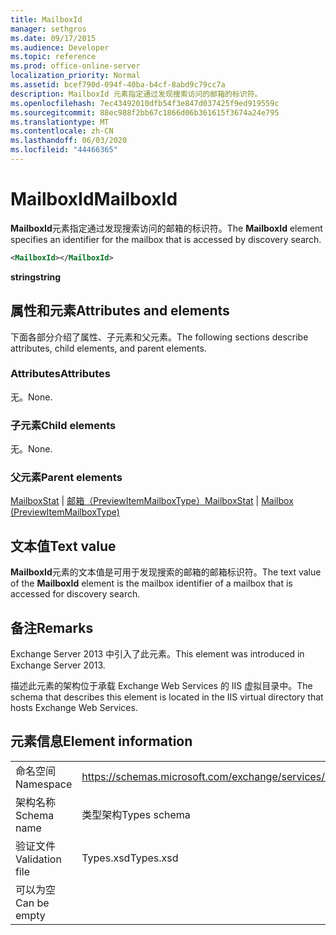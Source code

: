 ```yaml
---
title: MailboxId
manager: sethgros
ms.date: 09/17/2015
ms.audience: Developer
ms.topic: reference
ms.prod: office-online-server
localization_priority: Normal
ms.assetid: bcef790d-094f-40ba-b4cf-8abd9c79cc7a
description: MailboxId 元素指定通过发现搜索访问的邮箱的标识符。
ms.openlocfilehash: 7ec43492010dfb54f3e847d037425f9ed919559c
ms.sourcegitcommit: 88ec988f2bb67c1866d06b361615f3674a24e795
ms.translationtype: MT
ms.contentlocale: zh-CN
ms.lasthandoff: 06/03/2020
ms.locfileid: "44466365"
---
```

# <a name="mailboxid"></a><span data-ttu-id="6020f-103">MailboxId</span><span class="sxs-lookup"><span data-stu-id="6020f-103">MailboxId</span></span>

<span data-ttu-id="6020f-104">**MailboxId**元素指定通过发现搜索访问的邮箱的标识符。</span><span class="sxs-lookup"><span data-stu-id="6020f-104">The **MailboxId** element specifies an identifier for the mailbox that is accessed by discovery search.</span></span> 
  
```XML
<MailboxId></MailboxId>
```

<span data-ttu-id="6020f-105">**string**</span><span class="sxs-lookup"><span data-stu-id="6020f-105">**string**</span></span>

## <a name="attributes-and-elements"></a><span data-ttu-id="6020f-106">属性和元素</span><span class="sxs-lookup"><span data-stu-id="6020f-106">Attributes and elements</span></span>

<span data-ttu-id="6020f-107">下面各部分介绍了属性、子元素和父元素。</span><span class="sxs-lookup"><span data-stu-id="6020f-107">The following sections describe attributes, child elements, and parent elements.</span></span>
  
### <a name="attributes"></a><span data-ttu-id="6020f-108">Attributes</span><span class="sxs-lookup"><span data-stu-id="6020f-108">Attributes</span></span>

<span data-ttu-id="6020f-109">无。</span><span class="sxs-lookup"><span data-stu-id="6020f-109">None.</span></span>
  
### <a name="child-elements"></a><span data-ttu-id="6020f-110">子元素</span><span class="sxs-lookup"><span data-stu-id="6020f-110">Child elements</span></span>

<span data-ttu-id="6020f-111">无。</span><span class="sxs-lookup"><span data-stu-id="6020f-111">None.</span></span>
  
### <a name="parent-elements"></a><span data-ttu-id="6020f-112">父元素</span><span class="sxs-lookup"><span data-stu-id="6020f-112">Parent elements</span></span>

<span data-ttu-id="6020f-113">[MailboxStat](mailboxstat.md)  | [邮箱（PreviewItemMailboxType）](mailbox-previewitemmailboxtype.md)</span><span class="sxs-lookup"><span data-stu-id="6020f-113">[MailboxStat](mailboxstat.md) | [Mailbox (PreviewItemMailboxType)](mailbox-previewitemmailboxtype.md)</span></span>
  
## <a name="text-value"></a><span data-ttu-id="6020f-114">文本值</span><span class="sxs-lookup"><span data-stu-id="6020f-114">Text value</span></span>

<span data-ttu-id="6020f-115">**MailboxId**元素的文本值是可用于发现搜索的邮箱的邮箱标识符。</span><span class="sxs-lookup"><span data-stu-id="6020f-115">The text value of the **MailboxId** element is the mailbox identifier of a mailbox that is accessed for discovery search.</span></span> 
  
## <a name="remarks"></a><span data-ttu-id="6020f-116">备注</span><span class="sxs-lookup"><span data-stu-id="6020f-116">Remarks</span></span>

<span data-ttu-id="6020f-117">Exchange Server 2013 中引入了此元素。</span><span class="sxs-lookup"><span data-stu-id="6020f-117">This element was introduced in Exchange Server 2013.</span></span>
  
<span data-ttu-id="6020f-118">描述此元素的架构位于承载 Exchange Web Services 的 IIS 虚拟目录中。</span><span class="sxs-lookup"><span data-stu-id="6020f-118">The schema that describes this element is located in the IIS virtual directory that hosts Exchange Web Services.</span></span>
  
## <a name="element-information"></a><span data-ttu-id="6020f-119">元素信息</span><span class="sxs-lookup"><span data-stu-id="6020f-119">Element information</span></span>

|||
|:-----|:-----|
|<span data-ttu-id="6020f-120">命名空间</span><span class="sxs-lookup"><span data-stu-id="6020f-120">Namespace</span></span>  <br/> |https://schemas.microsoft.com/exchange/services/2006/types  <br/> |
|<span data-ttu-id="6020f-121">架构名称</span><span class="sxs-lookup"><span data-stu-id="6020f-121">Schema name</span></span>  <br/> |<span data-ttu-id="6020f-122">类型架构</span><span class="sxs-lookup"><span data-stu-id="6020f-122">Types schema</span></span>  <br/> |
|<span data-ttu-id="6020f-123">验证文件</span><span class="sxs-lookup"><span data-stu-id="6020f-123">Validation file</span></span>  <br/> |<span data-ttu-id="6020f-124">Types.xsd</span><span class="sxs-lookup"><span data-stu-id="6020f-124">Types.xsd</span></span>  <br/> |
|<span data-ttu-id="6020f-125">可以为空</span><span class="sxs-lookup"><span data-stu-id="6020f-125">Can be empty</span></span>  <br/> ||
   

